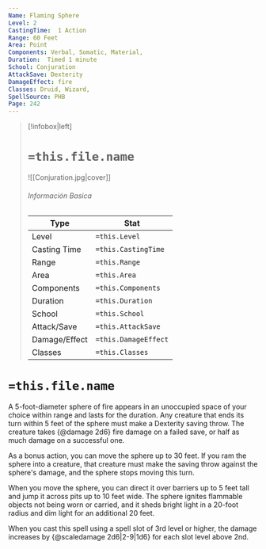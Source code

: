 ```yaml
---
Name: Flaming Sphere
Level: 2
CastingTime:  1 Action 
Range: 60 Feet
Area: Point
Components: Verbal, Somatic, Material, 
Duration:  Timed 1 minute
School: Conjuration
AttackSave: Dexterity
DamageEffect: fire
Classes: Druid, Wizard, 
SpellSource: PHB
Page: 242
---
```


>[!infobox|left]
># `=this.file.name`
>![[Conjuration.jpg|cover]]
> ###### Información Basica
> Type |  Stat |
> ---|---|
> Level | `=this.Level` |
> Casting Time | `=this.CastingTime` |
> Range | `=this.Range` |
> Area | `=this.Area` |
> Components | `=this.Components` |
> Duration | `=this.Duration` |
> School | `=this.School` |
> Attack/Save | `=this.AttackSave` |
> Damage/Effect | `=this.DamageEffect` |
> Classes | `=this.Classes` |

# `=this.file.name`
A 5-foot-diameter sphere of fire appears in an unoccupied space of your choice within range and lasts for the duration. Any creature that ends its turn within 5 feet of the sphere must make a Dexterity saving throw. The creature takes {@damage 2d6} fire damage on a failed save, or half as much damage on a successful one.

As a bonus action, you can move the sphere up to 30 feet. If you ram the sphere into a creature, that creature must make the saving throw against the sphere&#x27;s damage, and the sphere stops moving this turn.

When you move the sphere, you can direct it over barriers up to 5 feet tall and jump it across pits up to 10 feet wide. The sphere ignites flammable objects not being worn or carried, and it sheds bright light in a 20-foot radius and dim light for an additional 20 feet.



 


 


 


When you cast this spell using a spell slot of 3rd level or higher, the damage increases by {@scaledamage 2d6|2-9|1d6} for each slot level above 2nd. 